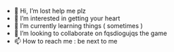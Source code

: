 - 👋 Hi, I’m lost help me plz
- 👀 I’m interested in getting your heart
- 🌱 I’m currently learning things ( sometimes )
- 💞️ I’m looking to collaborate on fqsdiogujqs the game
- 📫 How to reach me : be next to me 

<!---
Glocax/Glocax is a ✨ special ✨ repository because its `README.md` (this file) appears on your GitHub profile.
You can click the Preview link to take a look at your changes.
--->

